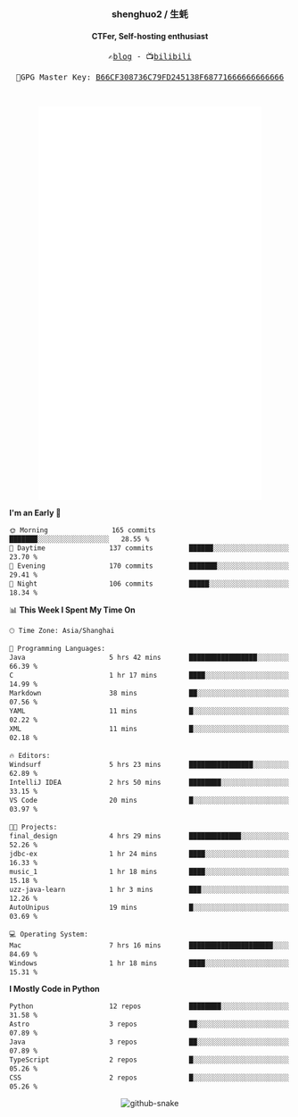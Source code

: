 <h3 align="center"> shenghuo2 / 生蚝 </h3>
<h4 align="center" >CTFer, Self-hosting enthusiast</h3>


<p align="center">
  <samp>
    ✍️<a href="https://blog.shenghuo2.top/">blog</a> -
    📺<a href="https://space.bilibili.com/85894935">bilibili</a>
  </samp>
</p>
<p align="center">
  <samp>
     🔐GPG Master Key: <a align="center" href="https://github.com/shenghuo2.gpg">B66CF308736C79FD245138F68771666666666666</a>
  </samp>
</p>
<br>
<p align="center">
  <a href="https://github.com/shenghuo2">
    <img width="400" align="top" src="https://github.com/shenghuo2/shenghuo2/blob/main/metrics.left.svg" />
  </a>
  <a href="https://github.com/shenghuo2">
    <img width="400" align="top" src="https://github.com/shenghuo2/shenghuo2/blob/main/metrics.right.svg" />
  </a>
</p>


<!--START_SECTION:waka-->
**I'm an Early 🐤** 

```text
🌞 Morning                165 commits         ███████░░░░░░░░░░░░░░░░░░   28.55 % 
🌆 Daytime                137 commits         ██████░░░░░░░░░░░░░░░░░░░   23.70 % 
🌃 Evening                170 commits         ███████░░░░░░░░░░░░░░░░░░   29.41 % 
🌙 Night                  106 commits         █████░░░░░░░░░░░░░░░░░░░░   18.34 % 
```


📊 **This Week I Spent My Time On** 

```text
🕑︎ Time Zone: Asia/Shanghai

💬 Programming Languages: 
Java                     5 hrs 42 mins       █████████████████░░░░░░░░   66.39 % 
C                        1 hr 17 mins        ████░░░░░░░░░░░░░░░░░░░░░   14.99 % 
Markdown                 38 mins             ██░░░░░░░░░░░░░░░░░░░░░░░   07.56 % 
YAML                     11 mins             █░░░░░░░░░░░░░░░░░░░░░░░░   02.22 % 
XML                      11 mins             █░░░░░░░░░░░░░░░░░░░░░░░░   02.18 % 

🔥 Editors: 
Windsurf                 5 hrs 23 mins       ████████████████░░░░░░░░░   62.89 % 
IntelliJ IDEA            2 hrs 50 mins       ████████░░░░░░░░░░░░░░░░░   33.15 % 
VS Code                  20 mins             █░░░░░░░░░░░░░░░░░░░░░░░░   03.97 % 

🐱‍💻 Projects: 
final_design             4 hrs 29 mins       █████████████░░░░░░░░░░░░   52.26 % 
jdbc-ex                  1 hr 24 mins        ████░░░░░░░░░░░░░░░░░░░░░   16.33 % 
music_1                  1 hr 18 mins        ████░░░░░░░░░░░░░░░░░░░░░   15.18 % 
uzz-java-learn           1 hr 3 mins         ███░░░░░░░░░░░░░░░░░░░░░░   12.26 % 
AutoUnipus               19 mins             █░░░░░░░░░░░░░░░░░░░░░░░░   03.69 % 

💻 Operating System: 
Mac                      7 hrs 16 mins       █████████████████████░░░░   84.69 % 
Windows                  1 hr 18 mins        ████░░░░░░░░░░░░░░░░░░░░░   15.31 % 
```

**I Mostly Code in Python** 

```text
Python                   12 repos            ████████░░░░░░░░░░░░░░░░░   31.58 % 
Astro                    3 repos             ██░░░░░░░░░░░░░░░░░░░░░░░   07.89 % 
Java                     3 repos             ██░░░░░░░░░░░░░░░░░░░░░░░   07.89 % 
TypeScript               2 repos             █░░░░░░░░░░░░░░░░░░░░░░░░   05.26 % 
CSS                      2 repos             █░░░░░░░░░░░░░░░░░░░░░░░░   05.26 % 
```




<!--END_SECTION:waka-->


<div align="center">
  <picture>
    <source media="(prefers-color-scheme: dark)" srcset="https://gist.githubusercontent.com/shenghuo2/bfce20b14ab0484cef03bae6e60e0b3a/raw/github-snake-dark.svg" />
    <source media="(prefers-color-scheme: light)" srcset="https://gist.githubusercontent.com/shenghuo2/bfce20b14ab0484cef03bae6e60e0b3a/raw/github-snake.svg" />
    <img alt="github-snake" src="https://gist.githubusercontent.com/shenghuo2/bfce20b14ab0484cef03bae6e60e0b3a/raw/github-snake.svg" />
  </picture>
</div>

<!--
**shenghuo2/shenghuo2** is a ✨ _special_ ✨ repository because its `README.md` (this file) appears on your GitHub profile.

Here are some ideas to get you started:

- 🔭 I’m currently working on ...
- 🌱 I’m currently learning ...
- 👯 I’m looking to collaborate on ...
- 🤔 I’m looking for help with ...
- 💬 Ask me about ...
- 📫 How to reach me: ...
- 😄 Pronouns: ...
- ⚡ Fun fact: ...
-->
